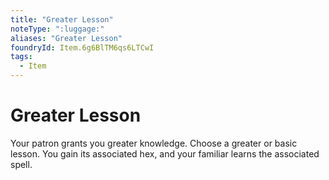 ```yaml
---
title: "Greater Lesson"
noteType: ":luggage:"
aliases: "Greater Lesson"
foundryId: Item.6g6BlTM6qs6LTCwI
tags:
  - Item
---
```


# Greater Lesson

Your patron grants you greater knowledge. Choose a greater or basic lesson. You gain its associated hex, and your familiar learns the associated spell.
